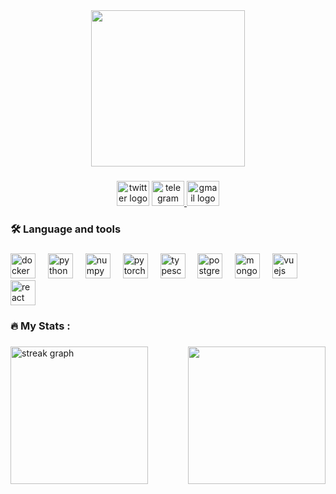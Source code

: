 <div align="center">
  <img height="250" width="70%" src="https://media.giphy.com/media/v1.Y2lkPWVjZjA1ZTQ3MnBtbmFoemg4dXlxbDRwcHZ0YzBycWFwem90bGM0OWhiaXlueDloMiZlcD12MV9naWZzX3JlbGF0ZWQmY3Q9Zw/3o72FaZgzzFmqoNfBm/giphy.gif"  />
</div>

###

<div align="center">
  <img src="https://raw.githubusercontent.com/maurodesouza/profile-readme-generator/master/src/assets/icons/social/twitter/default.svg" width="52" height="40" alt="twitter logo"  />
  <a href="https://t.me/kekG_Drive" target="_blank">
    <img src="https://raw.githubusercontent.com/maurodesouza/profile-readme-generator/master/src/assets/icons/social/telegram/default.svg" width="52" height="40" alt="telegram logo"  />
  </a>
  <a href="kekgerman81@gmail.com" target="_blank">
    <img src="https://raw.githubusercontent.com/maurodesouza/profile-readme-generator/master/src/assets/icons/social/gmail/default.svg" width="52" height="40" alt="gmail logo"  />
  </a>
</div>

###

<h3 align="left">🛠 Language and tools</h3>

###

<div align="left">
  <img src="https://cdn.jsdelivr.net/gh/devicons/devicon/icons/docker/docker-plain-wordmark.svg" height="40" alt="docker logo"  />
  <img width="12" />
  <img src="https://cdn.jsdelivr.net/gh/devicons/devicon/icons/python/python-original.svg" height="40" alt="python logo"  />
  <img width="12" />
  <img src="https://cdn.jsdelivr.net/gh/devicons/devicon/icons/numpy/numpy-original.svg" height="40" alt="numpy logo"  />
  <img width="12" />
  <img src="https://cdn.jsdelivr.net/gh/devicons/devicon/icons/pytorch/pytorch-original.svg" height="40" alt="pytorch logo"  />
  <img width="12" />
  <img src="https://cdn.jsdelivr.net/gh/devicons/devicon/icons/typescript/typescript-original.svg" height="40" alt="typescript logo"  />
  <img width="12" />
  <img src="https://cdn.jsdelivr.net/gh/devicons/devicon/icons/postgresql/postgresql-original.svg" height="40" alt="postgresql logo"  />
  <img width="12" />
  <img src="https://cdn.jsdelivr.net/gh/devicons/devicon/icons/mongodb/mongodb-original.svg" height="40" alt="mongodb logo"  />
  <img width="12" />
  <img src="https://cdn.jsdelivr.net/gh/devicons/devicon/icons/vuejs/vuejs-original.svg" height="40" alt="vuejs logo"  />
  <img width="12" />
  <img src="https://cdn.jsdelivr.net/gh/devicons/devicon/icons/react/react-original.svg" height="40" alt="react logo"  />
</div>

###

<h3 align="left">🔥   My Stats :</h3>

###

<img align="right" height="220" src="https://media.giphy.com/media/v1.Y2lkPTc5MGI3NjExMGpqbnVtZHd0NHU5aWN3am40dXU4dGNuY3phODd6Z29mMWV4ZGRwbSZlcD12MV9naWZzX3NlYXJjaCZjdD1n/IWbey5PkHvwCdyvJv2/giphy.gif"  />

###

<div align="left">
  <img src="https://streak-stats.demolab.com?user=GermanKek-lab&locale=en&mode=daily&theme=dark&hide_border=false&border_radius=5&order=3" height="220" alt="streak graph"  />
</div>

###
